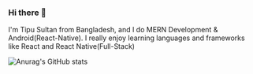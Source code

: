 ### Hi there 👋
I'm Tipu Sultan from Bangladesh, and I do MERN Development & Android(React-Native). 
I really enjoy learning languages and frameworks like React and React Native(Full-Stack)


![Anurag's GitHub stats](https://github-readme-stats.vercel.app/api?username=T3sultan&show_icons=true&theme=tokyonight)


